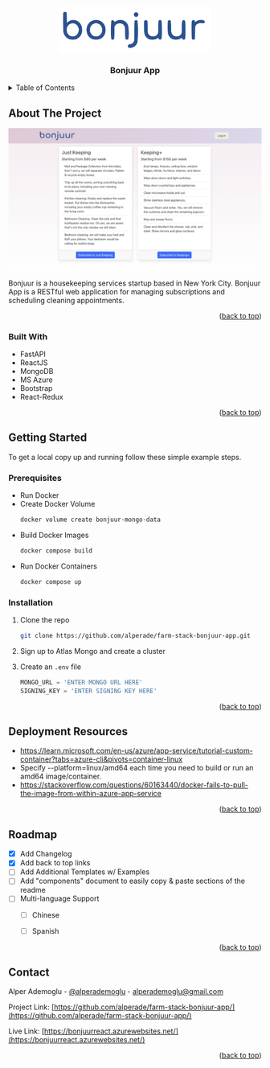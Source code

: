 <a name="readme-top"></a>

<!-- PROJECT LOGO -->
<br />
<div align="center">
  <a href="https://github.com/alperade/farm-stack-bonjuur-app">
    <img src="/ghi/src/media/logo.png" alt="Logo" width="300" height="90">
  </a>
  <h3 align="center">Bonjuur App</h3>
</div>



<!-- TABLE OF CONTENTS -->
<details>
  <summary>Table of Contents</summary>
  <ol>
    <li>
      <a href="#about-the-project">About The Project</a>
      <ul>
        <li><a href="#built-with">Built With</a></li>
      </ul>
    </li>
    <li>
      <a href="#getting-started">Getting Started</a>
      <ul>
        <li><a href="#prerequisites">Prerequisites</a></li>
        <li><a href="#installation">Installation</a></li>
      </ul>
    </li>
    <li><a href="#deployment-resources">Deployment Resources</a></li>
    <li><a href="#roadmap">Roadmap</a></li>
    <li><a href="#contact">Contact</a></li>
  </ol>
</details>



<!-- ABOUT THE PROJECT -->
## About The Project

[![Product Name Screen Shot][product-screenshot]](https://bonjuurreact.azurewebsites.net/)

Bonjuur is a housekeeping services startup based in New York City. Bonjuur App is a RESTful web application for managing subscriptions and scheduling cleaning appointments.

<p align="right">(<a href="#readme-top">back to top</a>)</p>


### Built With

* FastAPI
* ReactJS
* MongoDB
* MS Azure
* Bootstrap
* React-Redux

<p align="right">(<a href="#readme-top">back to top</a>)</p>


<!-- GETTING STARTED -->
## Getting Started

To get a local copy up and running follow these simple example steps.

### Prerequisites

* Run Docker
* Create Docker Volume
  ```sh
  docker volume create bonjuur-mongo-data
  ```
* Build Docker Images
  ```sh
  docker compose build
  ```
* Run Docker Containers
  ```sh
  docker compose up
  ```

### Installation

1. Clone the repo
   ```sh
   git clone https://github.com/alperade/farm-stack-bonjuur-app.git
   ```
2. Sign up to Atlas Mongo and create a cluster

3. Create an `.env` file
   ```py
   MONGO_URL = 'ENTER MONGO URL HERE'
   SIGNING_KEY = 'ENTER SIGNING KEY HERE'
   ```

<p align="right">(<a href="#readme-top">back to top</a>)</p>



<!-- DEPLOYMENT RESOURCES -->
## Deployment Resources

* https://learn.microsoft.com/en-us/azure/app-service/tutorial-custom-container?tabs=azure-cli&pivots=container-linux
* Specify --platform=linux/amd64 each time you need to build or run an amd64 image/container.
* https://stackoverflow.com/questions/60163440/docker-fails-to-pull-the-image-from-within-azure-app-service

<p align="right">(<a href="#readme-top">back to top</a>)</p>



<!-- ROADMAP -->
## Roadmap

- [x] Add Changelog
- [x] Add back to top links
- [ ] Add Additional Templates w/ Examples
- [ ] Add "components" document to easily copy & paste sections of the readme
- [ ] Multi-language Support
    - [ ] Chinese
    - [ ] Spanish


<p align="right">(<a href="#readme-top">back to top</a>)</p>



<!-- CONTACT -->
## Contact

Alper Ademoglu - [@alperademoglu](https://twitter.com/alperademoglu) - alperademoglu@gmail.com

Project Link: [https://github.com/alperade/farm-stack-bonjuur-app/](https://github.com/alperade/farm-stack-bonjuur-app/)

Live Link: [https://bonjuurreact.azurewebsites.net/](https://bonjuurreact.azurewebsites.net/)

<p align="right">(<a href="#readme-top">back to top</a>)</p>

<!-- MARKDOWN LINKS & IMAGES -->
<!-- https://www.markdownguide.org/basic-syntax/#reference-style-links -->
[contributors-shield]: https://img.shields.io/github/contributors/othneildrew/Best-README-Template.svg?style=for-the-badge
[contributors-url]: https://github.com/othneildrew/Best-README-Template/graphs/contributors
[forks-shield]: https://img.shields.io/github/forks/othneildrew/Best-README-Template.svg?style=for-the-badge
[forks-url]: https://github.com/othneildrew/Best-README-Template/network/members
[stars-shield]: https://img.shields.io/github/stars/othneildrew/Best-README-Template.svg?style=for-the-badge
[stars-url]: https://github.com/othneildrew/Best-README-Template/stargazers
[issues-shield]: https://img.shields.io/github/issues/othneildrew/Best-README-Template.svg?style=for-the-badge
[issues-url]: https://github.com/othneildrew/Best-README-Template/issues
[license-shield]: https://img.shields.io/github/license/othneildrew/Best-README-Template.svg?style=for-the-badge
[license-url]: https://github.com/othneildrew/Best-README-Template/blob/master/LICENSE.txt
[linkedin-shield]: https://img.shields.io/badge/-LinkedIn-black.svg?style=for-the-badge&logo=linkedin&colorB=555
[linkedin-url]: https://linkedin.com/in/othneildrew
[product-screenshot]: /ghi/src/media/screenshot.png
[Next.js]: https://img.shields.io/badge/next.js-000000?style=for-the-badge&logo=nextdotjs&logoColor=white
[Next-url]: https://nextjs.org/
[React.js]: https://img.shields.io/badge/React-20232A?style=for-the-badge&logo=react&logoColor=61DAFB
[React-url]: https://reactjs.org/
[Vue.js]: https://img.shields.io/badge/Vue.js-35495E?style=for-the-badge&logo=vuedotjs&logoColor=4FC08D
[Vue-url]: https://vuejs.org/
[Angular.io]: https://img.shields.io/badge/Angular-DD0031?style=for-the-badge&logo=angular&logoColor=white
[Angular-url]: https://angular.io/
[Svelte.dev]: https://img.shields.io/badge/Svelte-4A4A55?style=for-the-badge&logo=svelte&logoColor=FF3E00
[Svelte-url]: https://svelte.dev/
[Laravel.com]: https://img.shields.io/badge/Laravel-FF2D20?style=for-the-badge&logo=laravel&logoColor=white
[Laravel-url]: https://laravel.com
[Bootstrap.com]: https://img.shields.io/badge/Bootstrap-563D7C?style=for-the-badge&logo=bootstrap&logoColor=white
[Bootstrap-url]: https://getbootstrap.com
[JQuery.com]: https://img.shields.io/badge/jQuery-0769AD?style=for-the-badge&logo=jquery&logoColor=white
[JQuery-url]: https://jquery.com
